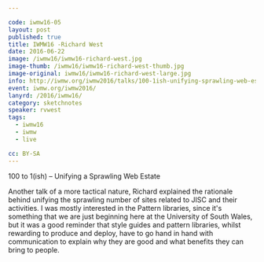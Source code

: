 ```yaml
---

code: iwmw16-05
layout: post
published: true
title: IWMW16 -Richard West 
date: 2016-06-22
image: /iwmw16/iwmw16-richard-west.jpg
image-thumb: /iwmw16/iwmw16-richard-west-thumb.jpg
image-original: iwmw16/iwmw16-richard-west-large.jpg
info: http://iwmw.org/iwmw2016/talks/100-1ish-unifying-sprawling-web-estate/
event: iwmw.org/iwmw2016/
lanyrd: /2016/iwmw16/
category: sketchnotes
speaker: rvwest
tags:
  - iwmw16
  - iwmw
  - live

cc: BY-SA
---
```


100 to 1(ish) – Unifying a Sprawling Web Estate

Another talk of a more tactical nature, Richard explained the rationale behind unifying the sprawling number of sites related to JISC and their activities. I was mostly interested in the Pattern libraries, since it's something that we are just beginning here at the University of South Wales, but it was a good reminder that style guides and pattern libraries, whilst rewarding to produce and deploy, have to go hand in hand with communication to explain why they are good and what benefits they can bring to people.
